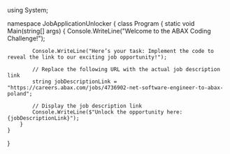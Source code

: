 using System;

namespace JobApplicationUnlocker
{
    class Program
    {
        static void Main(string[] args)
        {
            Console.WriteLine("Welcome to the ABAX Coding Challenge!");

            Console.WriteLine("Here’s your task: Implement the code to reveal the link to our exciting job opportunity!");

            // Replace the following URL with the actual job description link
            string jobDescriptionLink = "https://careers.abax.com/jobs/4736902-net-software-engineer-to-abax-poland";

            // Display the job description link
            Console.WriteLine($"Unlock the opportunity here: {jobDescriptionLink}");
        }
    }
}
